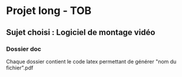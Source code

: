 # Projet long - TOB
## Sujet choisi : Logiciel de montage vidéo

### Dossier doc 
Chaque dossier contient le code latex permettant de générer "nom du fichier".pdf